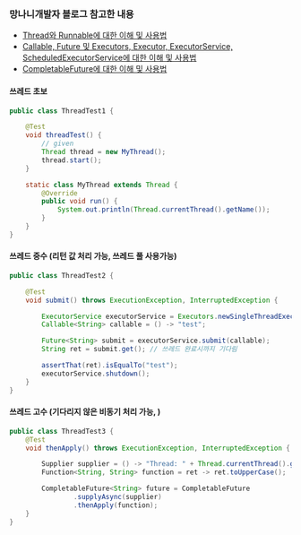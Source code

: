 ### 망나니개발자 블로그 참고한 내용
- [Thread와 Runnable에 대한 이해 및 사용법](https://mangkyu.tistory.com/258)
- [Callable, Future 및 Executors, Executor, ExecutorService, ScheduledExecutorService에 대한 이해 및 사용법](https://mangkyu.tistory.com/259)
- [CompletableFuture에 대한 이해 및 사용법](https://mangkyu.tistory.com/263)
 
#### 쓰레드 초보
```java
public class ThreadTest1 {

    @Test
    void threadTest() {
        // given
        Thread thread = new MyThread();
        thread.start();
    }

    static class MyThread extends Thread {
        @Override
        public void run() {
            System.out.println(Thread.currentThread().getName());
        }
    }
}
```


#### 쓰레드 중수 (리턴 값 처리 가능, 쓰레드 풀 사용가능)
```java
public class ThreadTest2 {

    @Test
    void submit() throws ExecutionException, InterruptedException {

        ExecutorService executorService = Executors.newSingleThreadExecutor();
        Callable<String> callable = () -> "test";

        Future<String> submit = executorService.submit(callable);
        String ret = submit.get(); // 쓰레드 완료시까지 기다림

        assertThat(ret).isEqualTo("test");
        executorService.shutdown();
    }
}
```


#### 쓰레드 고수 (기다리지 않은 비동기 처리 가능, )
```java
public class ThreadTest3 {
    @Test
    void thenApply() throws ExecutionException, InterruptedException {

        Supplier supplier = () -> "Thread: " + Thread.currentThread().getName();
        Function<String, String> function = ret -> ret.toUpperCase();

        CompletableFuture<String> future = CompletableFuture
                .supplyAsync(supplier)
                .thenApply(function);
    }
}
```